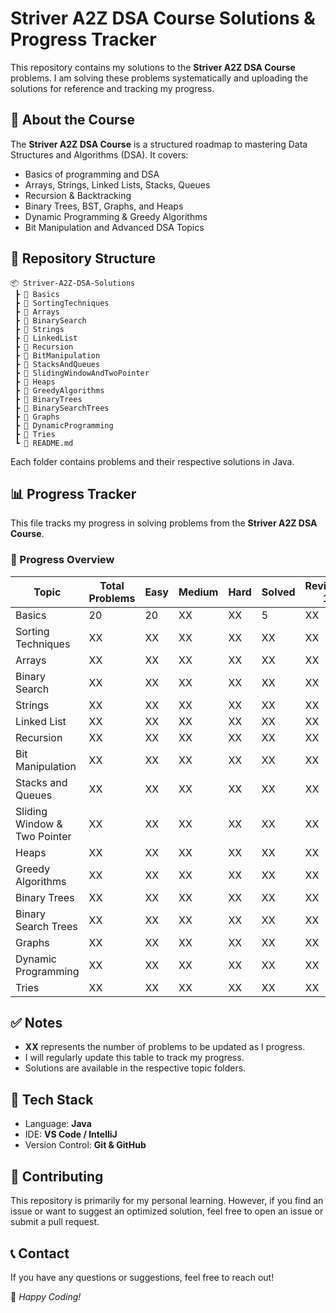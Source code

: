 # Striver A2Z DSA Course Solutions & Progress Tracker

This repository contains my solutions to the **Striver A2Z DSA Course** problems. I am solving these problems systematically and uploading the solutions for reference and tracking my progress.

## 📌 About the Course
The **Striver A2Z DSA Course** is a structured roadmap to mastering Data Structures and Algorithms (DSA). It covers:
- Basics of programming and DSA
- Arrays, Strings, Linked Lists, Stacks, Queues
- Recursion & Backtracking
- Binary Trees, BST, Graphs, and Heaps
- Dynamic Programming & Greedy Algorithms
- Bit Manipulation and Advanced DSA Topics

## 📂 Repository Structure
```
📦 Striver-A2Z-DSA-Solutions
 ┣ 📂 Basics
 ┣ 📂 SortingTechniques
 ┣ 📂 Arrays
 ┣ 📂 BinarySearch
 ┣ 📂 Strings
 ┣ 📂 LinkedList
 ┣ 📂 Recursion
 ┣ 📂 BitManipulation
 ┣ 📂 StacksAndQueues
 ┣ 📂 SlidingWindowAndTwoPointer
 ┣ 📂 Heaps
 ┣ 📂 GreedyAlgorithms
 ┣ 📂 BinaryTrees
 ┣ 📂 BinarySearchTrees
 ┣ 📂 Graphs
 ┣ 📂 DynamicProgramming
 ┣ 📂 Tries
 ┗ 📜 README.md
```
Each folder contains problems and their respective solutions in Java.

## 📊 Progress Tracker
This file tracks my progress in solving problems from the **Striver A2Z DSA Course**.

### 📂 Progress Overview

| Topic | Total Problems | Easy | Medium | Hard | Solved | Revision 1 | Revision 2 |
|--------|---------------|------|--------|------|--------|------------|------------|
| Basics | 20 | 20 | XX | XX | 5 | XX | XX |
| Sorting Techniques | XX | XX | XX | XX | XX | XX | XX |
| Arrays | XX | XX | XX | XX | XX | XX | XX |
| Binary Search | XX | XX | XX | XX | XX | XX | XX |
| Strings | XX | XX | XX | XX | XX | XX | XX |
| Linked List | XX | XX | XX | XX | XX | XX | XX |
| Recursion | XX | XX | XX | XX | XX | XX | XX |
| Bit Manipulation | XX | XX | XX | XX | XX | XX | XX |
| Stacks and Queues | XX | XX | XX | XX | XX | XX | XX |
| Sliding Window & Two Pointer | XX | XX | XX | XX | XX | XX | XX |
| Heaps | XX | XX | XX | XX | XX | XX | XX |
| Greedy Algorithms | XX | XX | XX | XX | XX | XX | XX |
| Binary Trees | XX | XX | XX | XX | XX | XX | XX |
| Binary Search Trees | XX | XX | XX | XX | XX | XX | XX |
| Graphs | XX | XX | XX | XX | XX | XX | XX |
| Dynamic Programming | XX | XX | XX | XX | XX | XX | XX |
| Tries | XX | XX | XX | XX | XX | XX | XX |

## ✅ Notes
- **XX** represents the number of problems to be updated as I progress.
- I will regularly update this table to track my progress.
- Solutions are available in the respective topic folders.

## 🔧 Tech Stack
- Language: **Java**
- IDE: **VS Code / IntelliJ**
- Version Control: **Git & GitHub**

## 📢 Contributing
This repository is primarily for my personal learning. However, if you find an issue or want to suggest an optimized solution, feel free to open an issue or submit a pull request.

## 📞 Contact
If you have any questions or suggestions, feel free to reach out!

🚀 *Happy Coding!*

